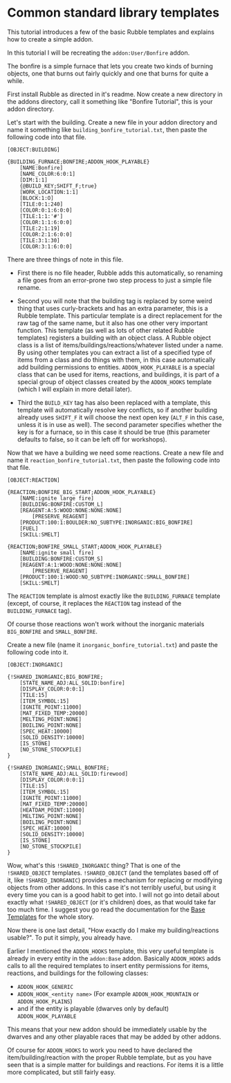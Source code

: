 
Common standard library templates
====================================================================================================

This tutorial introduces a few of the basic Rubble templates and explains how to create a simple addon.

In this tutorial I will be recreating the `addon:User/Bonfire` addon.

The bonfire is a simple furnace that lets you create two kinds of burning objects, one that burns out fairly quickly and
one that burns for quite a while.

First install Rubble as directed in it's readme.
Now create a new directory in the addons directory, call it something like "Bonfire Tutorial", this is your addon directory.

Let's start with the building. Create a new file in your addon directory and name it something like `building_bonfire_tutorial.txt`,
then paste the following code into that file.

	[OBJECT:BUILDING]
	
	{BUILDING_FURNACE;BONFIRE;ADDON_HOOK_PLAYABLE}
		[NAME:Bonfire]
		[NAME_COLOR:6:0:1]
		[DIM:1:1]
		{@BUILD_KEY;SHIFT_F;true}
		[WORK_LOCATION:1:1]
		[BLOCK:1:O]
		[TILE:0:1:240]
		[COLOR:0:1:6:0:0]
		[TILE:1:1:'#']
		[COLOR:1:1:6:0:0]
		[TILE:2:1:19]
		[COLOR:2:1:6:0:0]
		[TILE:3:1:30]
		[COLOR:3:1:6:0:0]

There are three things of note in this file.

* First there is no file header, Rubble adds this automatically, so renaming a file goes from an error-prone two step
process to just a simple file rename.

* Second you will note that the building tag is replaced by some weird thing that uses curly-brackets and has an extra
parameter, this is a Rubble template. This particular template is a direct replacement for the raw tag of the same name,
but it also has one other very important function. This template (as well as lots of other related Rubble templates)
registers a building with an object class. A Rubble object class is a list of items/buildings/reactions/whatever listed
under a name. By using other templates you can extract a list of a specified type of items from a class and do things
with them, in this case automatically add building permissions to entities. `ADDON_HOOK_PLAYABLE` is a special class that
can be used for items, reactions, and buildings, it is part of a special group of object classes created by the `ADDON_HOOKS`
template (which I will explain in more detail later).

* Third the `BUILD_KEY` tag has also been replaced with a template, this template will automatically resolve key conflicts,
so if another building already uses `SHIFT_F` it will choose the next open key (`ALT_F` in this case, unless it is in use
as well). The second parameter specifies whether the key is for a furnace, so in this case it should be true (this
parameter defaults to false, so it can be left off for workshops).

Now that we have a building we need some reactions. Create a new file and name it `reaction_bonfire_tutorial.txt`, then
paste the following code into that file.

	[OBJECT:REACTION]
	
	{REACTION;BONFIRE_BIG_START;ADDON_HOOK_PLAYABLE}
		[NAME:ignite large fire]
		[BUILDING:BONFIRE:CUSTOM_L]
		[REAGENT:A:5:WOOD:NONE:NONE:NONE]
			[PRESERVE_REAGENT]
		[PRODUCT:100:1:BOULDER:NO_SUBTYPE:INORGANIC:BIG_BONFIRE]
		[FUEL]
		[SKILL:SMELT]
	
	{REACTION;BONFIRE_SMALL_START;ADDON_HOOK_PLAYABLE}
		[NAME:ignite small fire]
		[BUILDING:BONFIRE:CUSTOM_S]
		[REAGENT:A:1:WOOD:NONE:NONE:NONE]
			[PRESERVE_REAGENT]
		[PRODUCT:100:1:WOOD:NO_SUBTYPE:INORGANIC:SMALL_BONFIRE]
		[SKILL:SMELT]

The `REACTION` template is almost exactly like the `BUILDING_FURNACE` template (except, of course, it replaces the
`REACTION` tag instead of the `BUILDING_FURNACE` tag).

Of course those reactions won't work without the inorganic materials `BIG_BONFIRE` and `SMALL_BONFIRE`.

Create a new file (name it `inorganic_bonfire_tutorial.txt`) and paste the following code into it.

	[OBJECT:INORGANIC]
	
	{!SHARED_INORGANIC;BIG_BONFIRE;
		[STATE_NAME_ADJ:ALL_SOLID:bonfire]
		[DISPLAY_COLOR:0:0:1]
		[TILE:15]
		[ITEM_SYMBOL:15]
		[IGNITE_POINT:11000]
		[MAT_FIXED_TEMP:20000]
		[MELTING_POINT:NONE]
		[BOILING_POINT:NONE]
		[SPEC_HEAT:10000]
		[SOLID_DENSITY:10000]
		[IS_STONE]
		[NO_STONE_STOCKPILE]
	}
	
	{!SHARED_INORGANIC;SMALL_BONFIRE;
		[STATE_NAME_ADJ:ALL_SOLID:firewood]
		[DISPLAY_COLOR:0:0:1]
		[TILE:15]
		[ITEM_SYMBOL:15]
		[IGNITE_POINT:11000]
		[MAT_FIXED_TEMP:20000]
		[HEATDAM_POINT:11000]
		[MELTING_POINT:NONE]
		[BOILING_POINT:NONE]
		[SPEC_HEAT:10000]
		[SOLID_DENSITY:10000]
		[IS_STONE]
		[NO_STONE_STOCKPILE]
	}

Wow, what's this `!SHARED_INORGANIC` thing? That is one of the `!SHARED_OBJECT` templates. `!SHARED_OBJECT` (and the
templates based off of it, like `!SHARED_INORGANIC`) provides a mechanism for replacing or modifying objects from other
addons. In this case it's not terribly useful, but using it every time you can is a good habit to get into. I will not
go into detail about exactly what `!SHARED_OBJECT` (or it's children) does, as that would take far too much time. I suggest
you go read the documentation for the [Base Templates](/doc/Rubble%20Base%20Templates) for the whole story.

Now there is one last detail, "How exactly do I make my building/reactions usable?". To put it simply, you already have.

Earlier I mentioned the `ADDON_HOOKS` template, this very useful template is already in every entity in the `addon:Base`
addon. Basically `ADDON_HOOKS` adds calls to all the required templates to insert entity permissions for items, reactions,
and buildings for the following classes:

* `ADDON_HOOK_GENERIC`
* `ADDON_HOOK_<entity name>` (For example `ADDON_HOOK_MOUNTAIN` or `ADDON_HOOK_PLAINS`)
* and if the entity is playable (dwarves only by default) `ADDON_HOOK_PLAYABLE`

This means that your new addon should be immediately usable by the dwarves and any other playable races that may be
added by other addons.

Of course for `ADDON_HOOKS` to work you need to have declared the item/building/reaction with the proper Rubble template,
but as you have seen that is a simple matter for buildings and reactions. For items it is a little more complicated, but
still fairly easy.
